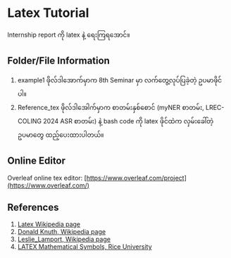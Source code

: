 # Latex Tutorial

Internship report ကို latex နဲ့ ရေးကြရအောင်။  

## Folder/File Information

1. example1 ဖိုလ်ဒါအောက်မှာက 8th Seminar မှာ လက်တွေ့လုပ်ပြခဲ့တဲ့ ဥပမာဖိုင်ပါ။
2. Reference_tex ဖိုလ်ဒါအေါက်မှာက  စာတမ်းနှစ်စောင် (myNER စာတမ်း, LREC-COLING 2024 ASR စာတမ်း) နဲ့ bash code ကို latex ဖိုင်ထဲက လှမ်းခေါ်တဲ့ ဥပမာတွေ ထည့်ပေးထားပါတယ်။  

## Online Editor

Overleaf online tex editor: [https://www.overleaf.com/project](https://www.overleaf.com/)   

## References

1. [Latex Wikipedia page](https://en.wikipedia.org/wiki/LaTeX)  
2. [Donald Knuth, Wikipedia page](https://en.wikipedia.org/wiki/Donald_Knuth)
3. [Leslie_Lamport, Wikipedia page](https://en.wikipedia.org/wiki/Leslie_Lamport)   
4. [LATEX Mathematical Symbols, Rice University](https://www.cmor-faculty.rice.edu/~heinken/latex/symbols.pdf)  
